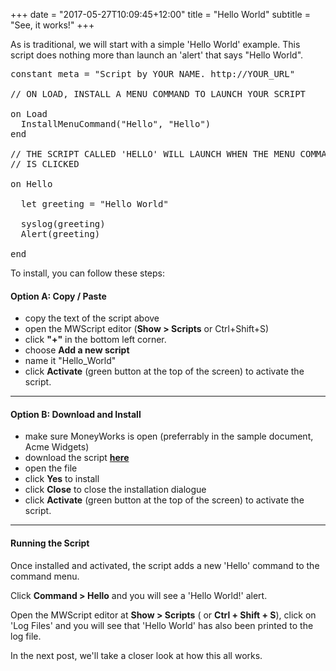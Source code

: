 +++
date = "2017-05-27T10:09:45+12:00"
title = "Hello World"
subtitle = "See, it works!"
+++

As is traditional, we will start with a simple 'Hello World' example.  This script does nothing more than launch an 'alert' that says "Hello World".  

<pre class="prettyprint lang-mwscript">
constant meta = "Script by YOUR NAME. http://YOUR_URL"

// ON LOAD, INSTALL A MENU COMMAND TO LAUNCH YOUR SCRIPT

on Load
  InstallMenuCommand("Hello", "Hello")
end

// THE SCRIPT CALLED 'HELLO' WILL LAUNCH WHEN THE MENU COMMAND
// IS CLICKED

on Hello

  let greeting = "Hello World"

  syslog(greeting)
  Alert(greeting)

end
</pre>

To install, you can follow these steps:    

#### Option A:  Copy / Paste

- copy the text of the script above
- open the MWScript editor (__Show > Scripts__ or Ctrl+Shift+S)
- click __"+"__ in the bottom left corner.
- choose __Add a new script__
- name it "Hello_World"
- click __Activate__ (green button at the top of the screen) to activate the script.  

___  

#### Option B:  Download and Install

- make sure MoneyWorks is open (preferrably in the sample document, Acme Widgets)
- download the script <b><a href="/scripts/hello_world.mwxml" download>here</a></b>
- open the file
- click __Yes__ to install
- click __Close__ to close the installation dialogue
- click __Activate__ (green button at the top of the screen) to activate the script.  

___

#### Running the Script

Once installed and activated, the script adds a new 'Hello' command to the command menu.  

Click __Command > Hello__ and you will see a 'Hello World!' alert.

Open the MWScript editor at **Show > Scripts** ( or **Ctrl + Shift + S**), click on 'Log Files' and you will see that 'Hello World' has also been printed to the log file.

In the next post, we'll take a closer look at how this all works.
